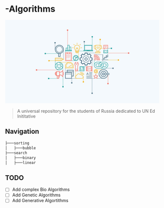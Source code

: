 # -Algorithms

![](algo.jpg)
> A universal repository for the students of Russia dedicated to UN Ed Inititative

## Navigation

    ├───sorting
    │   ├───bubble
    ├───search
    │   ├───binary
    │   ├───linear


## TODO
- [ ] Add complex Bio Algorithms
- [ ] Add Genetic Algorithms
- [ ] Add Generative Algortithms